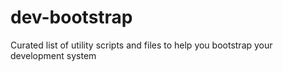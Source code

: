 # dev-bootstrap
Curated list of utility scripts and files to help you bootstrap your development system
